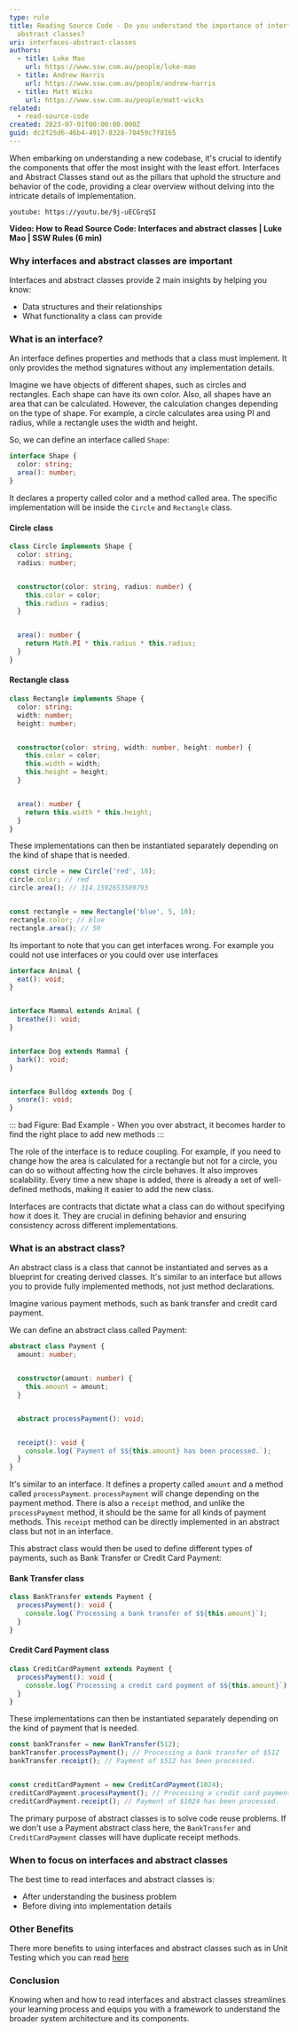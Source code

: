 ```yaml
---
type: rule
title: Reading Source Code - Do you understand the importance of interfaces and
  abstract classes?
uri: interfaces-abstract-classes
authors:
  - title: Luke Mao
    url: https://www.ssw.com.au/people/luke-mao
  - title: Andrew Harris
    url: https://www.ssw.com.au/people/andrew-harris
  - title: Matt Wicks
    url: https://www.ssw.com.au/people/matt-wicks
related:
  - read-source-code
created: 2023-07-01T00:00:00.000Z
guid: dc2f25d6-46b4-4917-8328-70459c7f8165
---
```

When embarking on understanding a new codebase, it's crucial to identify the components that offer the most insight with the least effort. Interfaces and Abstract Classes stand out as the pillars that uphold the structure and behavior of the code, providing a clear overview without delving into the intricate details of implementation.


<!--endintro-->


`youtube: https://youtu.be/9j-uECGrqSI`


**Video: How to Read Source Code: Interfaces and abstract classes | Luke Mao | SSW Rules (6 min)**


### Why interfaces and abstract classes are important


Interfaces and abstract classes provide 2 main insights by helping you know:


* Data structures and their relationships​
* What functionality a class can provide


### What is an interface?


An interface defines properties and methods that a class must implement. It only provides the method signatures without any implementation details.​


Imagine we have objects of different shapes, such as circles and rectangles. Each shape can have its own color. Also, all shapes have an area that can be calculated. However, the calculation changes depending on the type of shape. For example, a circle calculates area using PI and radius, while a rectangle uses the width and height.​


So, we can define an interface called `Shape`:


```typescript
interface Shape {
  color: string;
  area(): number;
}
```


It declares a property called color and a method called area. The specific implementation will be inside the `Circle` and `Rectangle` class.​


#### Circle class


```typescript
class Circle implements Shape {
  color: string;
  radius: number;


  constructor(color: string, radius: number) {
    this.color = color;
    this.radius = radius;
  }


  area(): number {
    return Math.PI * this.radius * this.radius;
  }
}
```


#### Rectangle class


```typescript
class Rectangle implements Shape {
  color: string;
  width: number;
  height: number;


  constructor(color: string, width: number, height: number) {
    this.color = color;
    this.width = width;
    this.height = height;
  }


  area(): number {
    return this.width * this.height;
  }
}
```


These implementations can then be instantiated separately depending on the kind of shape that is needed.


```typescript
const circle = new Circle('red', 10);
circle.color; // red
circle.area(); // 314.1592653589793


const rectangle = new Rectangle('blue', 5, 10);
rectangle.color; // blue
rectangle.area(); // 50
```


Its important to note that you can get interfaces wrong. For example you could not use interfaces or you could over use interfaces


```typescript
interface Animal {
  eat(): void;
}


interface Mammal extends Animal {
  breathe(): void;
}


interface Dog extends Mammal {
  bark(): void;
}


interface Bulldog extends Dog {
  snore(): void;
}
```


::: bad 
Figure: Bad Example - When you over abstract, it becomes harder to find the right place to add new methods 
:::


The role of the interface is to reduce coupling. For example, if you need to change how the area is calculated for a rectangle but not for a circle, you can do so without affecting how the circle behaves. It also improves scalability. Every time a new shape is added, there is already a set of well-defined methods, making it easier to add the new class.​


Interfaces are contracts that dictate what a class can do without specifying how it does it. They are crucial in defining behavior and ensuring consistency across different implementations.


### What is an abstract class?


An abstract class is a class that cannot be instantiated and serves as a blueprint for creating derived classes. It's similar to an interface but allows you to provide fully implemented methods, not just method declarations.​


Imagine various payment methods, such as bank transfer and credit card payment. ​


We can define an abstract class called Payment:


```typescript
abstract class Payment {
  amount: number;


  constructor(amount: number) {
    this.amount = amount;
  }


  abstract processPayment(): void;


  receipt(): void {
    console.log(`Payment of $${this.amount} has been processed.`);
  }
}
```


It's similar to an interface. It defines a property called `amount` and a method called `processPayment`. `processPayment` will change depending on the payment method. There is also a `receipt` method, and unlike the `processPayment` method, it should be the same for all kinds of payment methods. This `receipt` method can be directly implemented in an abstract class but not in an interface.​


This abstract class would then be used to define different types of payments, such as Bank Transfer or Credit Card Payment:


#### Bank Transfer class


```typescript
class BankTransfer extends Payment {
  processPayment(): void {
    console.log(`Processing a bank transfer of $${this.amount}`);
  }
}
```


#### Credit Card Payment class


```typescript
class CreditCardPayment extends Payment {
  processPayment(): void {
    console.log(`Processing a credit card payment of $${this.amount}`);
  }
}
```


These implementations can then be instantiated separately depending on the kind of payment that is needed.


```typescript
const bankTransfer = new BankTransfer(512);
bankTransfer.processPayment(); // Processing a bank transfer of $512
bankTransfer.receipt(); // Payment of $512 has been processed.


const creditCardPayment = new CreditCardPayment(1024);
creditCardPayment.processPayment(); // Processing a credit card payment of $1024
creditCardPayment.receipt(); // Payment of $1024 has been processed.
```


The primary purpose of abstract classes is to solve code reuse problems. If we don't use a Payment abstract class here, the `BankTransfer` and `CreditCardPayment` classes will have duplicate receipt methods.​


### When to focus on interfaces and abstract classes


The best time to read interfaces and abstract classes is:


* After understanding the business problem
* Before diving into implementation details


### Other Benefits


There more benefits to using interfaces and abstract classes such as in Unit Testing which you can read [here](https://www.mehulkar.com/blog/2015/05/unit-testing-interface-vs-implementation/)


### Conclusion


Knowing when and how to read interfaces and abstract classes streamlines your learning process and equips you with a framework to understand the broader system architecture and its components.
